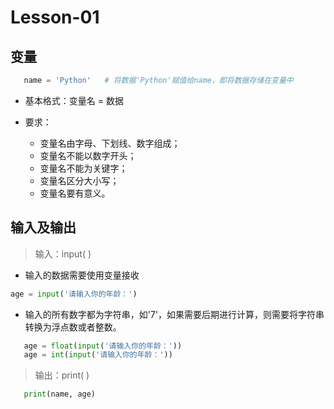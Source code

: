 # **Lesson-01**

## **变量**
```python
   name = 'Python'   # 将数据'Python'赋值给name，即将数据存储在变量中
```
- 基本格式：变量名 = 数据

- 要求：
   - 变量名由字母、下划线、数字组成；
   - 变量名不能以数字开头；
   - 变量名不能为关键字；
   - 变量名区分大小写；
   - 变量名要有意义。

## **输入及输出**
> 输入：input( )

- 输入的数据需要使用变量接收

```python
age = input('请输入你的年龄：')
```

- 输入的所有数字都为字符串，如'7'，如果需要后期进行计算，则需要将字符串转换为浮点数或者整数。
```python
   age = float(input('请输入你的年龄：'))
   age = int(input('请输入你的年龄：'))
```

> 输出：print( )

```python
   print(name, age)
```